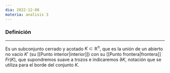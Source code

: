 ```yaml
---
dia: 2022-12-08
materia: analisis 3
---
```

### Definición
---
Es un subconjunto cerrado y acotado $K \subset \mathbb{R}^n$, que es la unión de un abierto no vacío $K'$ (su [[Punto interior|interior]]) con su [[Punto frontera|frontera]] $Fr(K)$, que supondremos suave a trozos e indicaremos $\partial K$, notación que se utiliza para el borde del conjunto $K$.